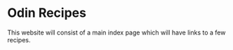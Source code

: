 # Odin Recipes

This website will consist of a main index page which will have links to a few recipes.
